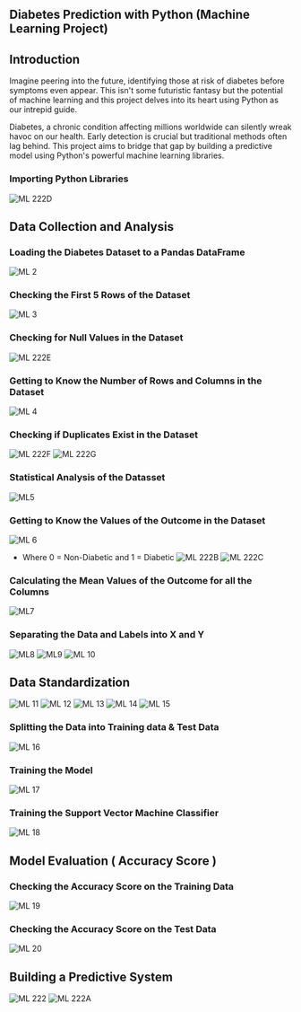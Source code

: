 ## Diabetes Prediction with Python (Machine Learning Project) 

## Introduction 
Imagine peering into the future, identifying those at risk of diabetes before symptoms even appear. This isn't some futuristic fantasy but the potential of machine learning and this project delves into its heart using Python as our intrepid guide.

Diabetes, a chronic condition affecting millions worldwide can silently wreak havoc on our health. Early detection is crucial but traditional methods often lag behind. This project aims to bridge that gap by building a predictive model using Python's powerful machine learning libraries.

 
  ### Importing Python Libraries
  ![ML 222D](https://github.com/Projects-Analysis/Diabetes-Prediction-with-Python-/assets/149543175/8d67fd7b-6b8d-4cb4-9590-b544f7c5ae74)


## Data Collection and Analysis

### Loading the Diabetes Dataset to a Pandas DataFrame 
![ML 2](https://github.com/Projects-Analysis/Diabetes-Prediction-with-Python-/assets/149543175/74649b4d-4ac3-4ce8-b656-5f15c25c739e)

### Checking the First 5 Rows of the Dataset
![ML 3](https://github.com/Projects-Analysis/Diabetes-Prediction-with-Python-/assets/149543175/d184eba6-8803-4a9f-9ef5-50aa4c16c7ff)

### Checking for Null Values in the Dataset
![ML 222E](https://github.com/Projects-Analysis/Diabetes-Prediction-with-Python-/assets/149543175/d55fee89-d0cf-4ad1-8774-8ff56df08ddb)


### Getting to Know the Number of Rows and Columns in the Dataset 
![ML 4](https://github.com/Projects-Analysis/Diabetes-Prediction-with-Python-/assets/149543175/718fade8-665b-4a06-b742-f10640ed2f1f)

### Checking if Duplicates Exist in the Dataset
![ML 222F](https://github.com/Projects-Analysis/Diabetes-Prediction-with-Python-/assets/149543175/977ef2f1-979a-4f1a-a745-706e640fb8bd)
![ML 222G](https://github.com/Projects-Analysis/Diabetes-Prediction-with-Python-/assets/149543175/281d6408-f71d-4d33-b820-8ca81871baf4)


### Statistical Analysis of the Datasset
![ML5](https://github.com/Projects-Analysis/Diabetes-Prediction-with-Python-/assets/149543175/1337ffce-a2ca-4242-9784-1b42fab22ab3)

### Getting to Know the Values of the Outcome in the Dataset

![ML 6](https://github.com/Projects-Analysis/Diabetes-Prediction-with-Python-/assets/149543175/81f40b09-0b76-46d2-8095-ac51b2ee65c0)
* Where 0 = Non-Diabetic and 1 = Diabetic
![ML 222B](https://github.com/Projects-Analysis/Diabetes-Prediction-with-Python-/assets/149543175/3e618656-2b84-47d3-a1a9-e6930bf7004a)
![ML 222C](https://github.com/Projects-Analysis/Diabetes-Prediction-with-Python-/assets/149543175/d19feae2-7d76-41dd-b031-e1f62f6f973e)


### Calculating the Mean  Values of the Outcome for all the Columns
![ML7](https://github.com/Projects-Analysis/Diabetes-Prediction-with-Python-/assets/149543175/66f95cc3-55de-45b2-8d1f-33a7a015a16a)

### Separating the Data and Labels into X and Y 
![ML8](https://github.com/Projects-Analysis/Diabetes-Prediction-with-Python-/assets/149543175/3c055f52-8e3d-4328-9769-ffed6613d63e)
![ML9](https://github.com/Projects-Analysis/Diabetes-Prediction-with-Python-/assets/149543175/3ffabead-3947-4fc4-9348-11af2cacc080)
![ML 10](https://github.com/Projects-Analysis/Diabetes-Prediction-with-Python-/assets/149543175/53633b45-d290-4862-8d91-20d2b2a42ab1)

## Data Standardization 
![ML 11](https://github.com/Projects-Analysis/Diabetes-Prediction-with-Python-/assets/149543175/6db5ce2f-2edb-443e-963b-80c23aee65bb)
![ML 12](https://github.com/Projects-Analysis/Diabetes-Prediction-with-Python-/assets/149543175/b8348dbe-e025-4ee3-9035-e2e800678abe)
![ML 13](https://github.com/Projects-Analysis/Diabetes-Prediction-with-Python-/assets/149543175/ac2d3309-e6b1-407c-a8a7-5683c105e35d)
![ML 14](https://github.com/Projects-Analysis/Diabetes-Prediction-with-Python-/assets/149543175/7b30be99-9bcf-4f36-a74d-c5164bae8070)
![ML 15](https://github.com/Projects-Analysis/Diabetes-Prediction-with-Python-/assets/149543175/ebf923ed-4eed-4690-917c-27a23591fc3d)

### Splitting the Data into Training data & Test Data 
![ML 16](https://github.com/Projects-Analysis/Diabetes-Prediction-with-Python-/assets/149543175/b6048d0e-c983-4b6c-b883-6c9d90939902)

### Training the  Model
![ML 17](https://github.com/Projects-Analysis/Diabetes-Prediction-with-Python-/assets/149543175/c77bc1c9-43ac-4043-8d2f-4996dd4070ea)
 

### Training the Support Vector Machine Classifier 
![ML 18](https://github.com/Projects-Analysis/Diabetes-Prediction-with-Python-/assets/149543175/e3e6410f-4f99-4e2a-b62b-0a99fb7a22bb)


## Model Evaluation ( Accuracy Score )
### Checking the Accuracy Score on the Training Data 
![ML 19](https://github.com/Projects-Analysis/Diabetes-Prediction-with-Python-/assets/149543175/8dbd5854-2015-49ad-ab2e-00875146e947)

### Checking the Accuracy Score on the Test Data
![ML 20](https://github.com/Projects-Analysis/Diabetes-Prediction-with-Python-/assets/149543175/be0af4a7-88ad-4d51-85e2-75ef0af57c0e)

## Building a Predictive System
![ML 222](https://github.com/Projects-Analysis/Diabetes-Prediction-with-Python-/assets/149543175/e78d0a42-6043-417c-a587-a6716745de49)
![ML 222A](https://github.com/Projects-Analysis/Diabetes-Prediction-with-Python-/assets/149543175/5553a126-a3c6-4527-926a-4b430c8fa0c7)
